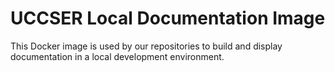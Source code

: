 # UCCSER Local Documentation Image

This Docker image is used by our repositories to build and display documentation in a local development environment.
